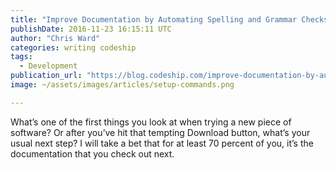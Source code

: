 ```yaml
---
title: "Improve Documentation by Automating Spelling and Grammar Checks"
publishDate: 2016-11-23 16:15:11 UTC
author: "Chris Ward"
categories: writing codeship
tags:
  - Development
publication_url: "https://blog.codeship.com/improve-documentation-by-automating-spelling-and-grammar-checks/"
image: ~/assets/images/articles/setup-commands.png

---
```

What’s one of the first things you look at when trying a new piece of software? Or after you’ve hit that tempting Download button, what’s your usual next step? I will take a bet that for at least 70 percent of you, it’s the documentation that you check out next.


